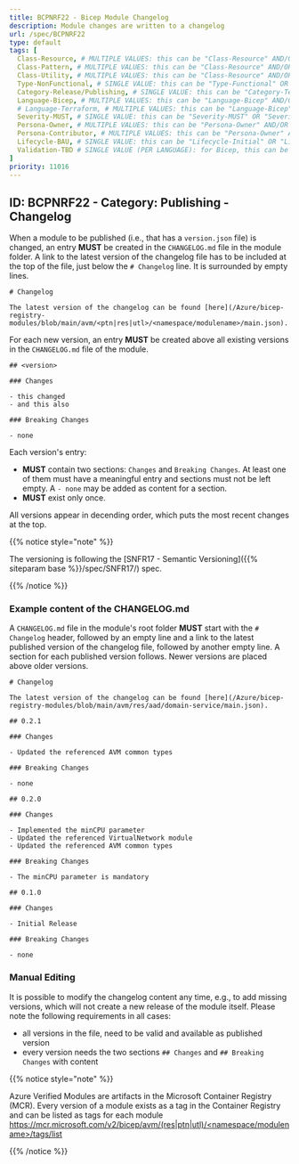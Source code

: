 ```yaml
---
title: BCPNRF22 - Bicep Module Changelog
description: Module changes are written to a changelog
url: /spec/BCPNRF22
type: default
tags: [
  Class-Resource, # MULTIPLE VALUES: this can be "Class-Resource" AND/OR "Class-Pattern" AND/OR "Class-Utility"
  Class-Pattern, # MULTIPLE VALUES: this can be "Class-Resource" AND/OR "Class-Pattern" AND/OR "Class-Utility"
  Class-Utility, # MULTIPLE VALUES: this can be "Class-Resource" AND/OR "Class-Pattern" AND/OR "Class-Utility"
  Type-NonFunctional, # SINGLE VALUE: this can be "Type-Functional" OR "Type-NonFunctional"
  Category-Release/Publishing, # SINGLE VALUE: this can be "Category-Testing" OR "Category-Telemetry" OR "Category-Contribution/Support" OR "Category-Documentation" OR "Category-CodeStyle" OR "Category-Naming/Composition" OR "Category-Inputs/Outputs" OR "Category-Release/Publishing"
  Language-Bicep, # MULTIPLE VALUES: this can be "Language-Bicep" AND/OR "Language-Terraform"
  # Language-Terraform, # MULTIPLE VALUES: this can be "Language-Bicep" AND/OR "Language-Terraform"
  Severity-MUST, # SINGLE VALUE: this can be "Severity-MUST" OR "Severity-SHOULD" OR "Severity-MAY"
  Persona-Owner, # MULTIPLE VALUES: this can be "Persona-Owner" AND/OR "Persona-Contributor"
  Persona-Contributor, # MULTIPLE VALUES: this can be "Persona-Owner" AND/OR "Persona-Contributor"
  Lifecycle-BAU, # SINGLE VALUE: this can be "Lifecycle-Initial" OR "Lifecycle-BAU" OR "Lifecycle-EOL"
  Validation-TBD # SINGLE VALUE (PER LANGUAGE): for Bicep, this can be "Validation-BCP/Manual" OR "Validation-BCP/CI/Informational" OR "Validation-BCP/CI/Enforced" and for Terraform, this can be "Validation-TF/Manual" OR "Validation-TF/CI/Informational" OR "Validation-TF/CI/Enforced"
]
priority: 11016
---
```


## ID: BCPNRF22 - Category: Publishing - Changelog

When a module to be published (i.e., that has a `version.json` file) is changed, an entry **MUST** be created in the `CHANGELOG.md` file in the module folder. A link to the latest version of the changelog file has to be included at the top of the file, just below the `# Changelog` line. It is surrounded by empty lines.



```text
# Changelog

The latest version of the changelog can be found [here](/Azure/bicep-registry-modules/blob/main/avm/<ptn|res|utl>/<namespace/modulename>/main.json).

```

For each new version, an entry **MUST** be created above all existing versions in the `CHANGELOG.md` file of the module.

```text
## <version>

### Changes

- this changed
- and this also

### Breaking Changes

- none
```

Each version's entry:

- **MUST** contain two sections: `Changes` and `Breaking Changes`. At least one of them must have a meaningful entry and sections must not be left empty. A `- none` may be added as content for a section.
- **MUST** exist only once.

All versions appear in decending order, which puts the most recent changes at the top.

  {{% notice style="note" %}}

  The versioning is following the [SNFR17 - Semantic Versioning]({{% siteparam base %}}/spec/SNFR17/) spec.

  {{% /notice %}}

### Example content of the CHANGELOG.md

A `CHANGELOG.md` file in the module's root folder **MUST** start with the `# Changelog` header, followed by an empty line and a link to the latest published version of the changelog file, followed by another empty line. A section for each published version follows. Newer versions are placed above older versions.

```text
# Changelog

The latest version of the changelog can be found [here](/Azure/bicep-registry-modules/blob/main/avm/res/aad/domain-service/main.json).

## 0.2.1

### Changes

- Updated the referenced AVM common types

### Breaking Changes

- none

## 0.2.0

### Changes

- Implemented the minCPU parameter
- Updated the referenced VirtualNetwork module
- Updated the referenced AVM common types

### Breaking Changes

- The minCPU parameter is mandatory

## 0.1.0

### Changes

- Initial Release

### Breaking Changes

- none

```

### Manual Editing

It is possible to modify the changelog content any time, e.g., to add missing versions, which will not create a new release of the module itself. Please note the following requirements in all cases:

- all versions in the file, need to be valid and available as published version
- every version needs the two sections `## Changes` and `## Breaking Changes` with content

{{% notice style="note" %}}

Azure Verified Modules are artifacts in the Microsoft Container Registry (MCR). Every version of a module exists as a tag in the Container Registry and can be listed as tags for each module [https://mcr.microsoft.com/v2/bicep/avm/(res|ptn|utl)/<namespace/modulename>/tags/list](https://mcr.microsoft.com/v2/bicep/avm/$moduleType/$moduleFolderName/tags/list)

{{% /notice %}}
